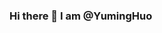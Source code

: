### Hi there 👋 I am @YumingHuo
<!--
* 🔭 I’m currently working on **Individual Project**.
* My personal website URL is **https://yuminghuo.github.io/**.
-->
  
<br>
<!--
* **Thanks to James for lots of coding help!**
-->
<!-- * 📫 How to reach me: **HuoH#6966** on Discord. -->

<!--
**YumingHuo/YumingHuo** is a ✨ _special_ ✨ repository because its `README.md` (this file) appears on your GitHub profile.

Here are some ideas to get you started:

- 🔭 I’m currently working on ...
- 🌱 I’m currently learning ...
- 👯 I’m looking to collaborate on ...
- 🤔 I’m looking for help with ...
- 💬 Ask me about ...
- 📫 How to reach me: ...
- 😄 Pronouns: ...
- ⚡ Fun fact: ...
-->
